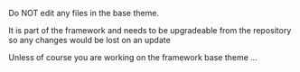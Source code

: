 Do NOT edit any files in the base theme.

It is part of the framework and needs to be upgradeable from the repository so any changes would be lost on an update

Unless of course you are working on the framework base theme ... 
